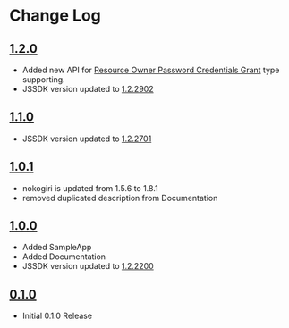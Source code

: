 # Change Log

## [1.2.0](https://github.com/circuit/circuit-ios-sdk/releases/tag/1.2.0)
* Added new API for [Resource Owner Password Credentials Grant](https://circuit.github.io/oauth.html#resource_owner) type supporting.
* JSSDK version updated to [1.2.2902](https://github.com/circuit/circuit-sdk/releases/tag/1.2.2902)

## [1.1.0](https://github.com/circuit/circuit-ios-sdk/releases/tag/1.1.0)
*  JSSDK version updated to [1.2.2701](https://github.com/circuit/circuit-sdk/releases/tag/1.2.2701)

## [1.0.1](https://github.com/circuit/circuit-ios-sdk/releases/tag/1.0.1)
* nokogiri is updated from 1.5.6 to 1.8.1
* removed duplicated description from Documentation

## [1.0.0](https://github.com/circuit/circuit-ios-sdk/releases/tag/1.0.0)
*  Added SampleApp
*  Added Documentation
*  JSSDK version updated to [1.2.2200](https://github.com/circuit/circuit-sdk/releases/tag/1.2.2200)

## [0.1.0](https://github.com/circuit/circuit-ios-sdk/releases/tag/0.1.0)

* Initial 0.1.0 Release
